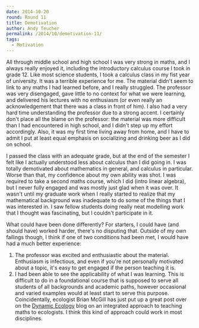 ```yaml
---
date: 2014-10-20
round: Round 11
title: Demotivation
author: Andy Teucher
permalink: /2014/10/demotivation-11/
tags:
  - Motivation
---
```

All through middle school and high school I was very strong in maths, and I always really enjoyed it, including the introductory calculus course I took in grade 12. Like most science students, I took a calculus class in my fist year of university. It was a terrible experience for me. The material didn't seem to link to any maths I had learned before, and I really struggled. The professor was very disengaged, gave little to no context for what we were learning, and delivered his lectures with no enthusiasm (or even really an acknowledgement that there was a class in front of him). I also had a very hard time understanding the professor due to a strong accent. I certainly don't place all the blame on the professor: the material was more difficult than I had encountered in high school, and I didn't step up my effort accordingly. Also, it was my first time living away from home, and I have to admit I put at least equal emphasis on socializing and drinking beer as I did on school.

I passed the class with an adequate grade, but at the end of the semester I felt like I actually understood less about calculus than I did going in. I was totally demotivated about mathematics in general, and calculus in particular. Worse than that, my confidence about my own ability was shot. I was required to take a second maths course, which I did (intro linear algebra), but I never fully engaged and was mostly just glad when it was over. It wasn't until my graduate work when I really started to realize that my mathematical background was inadequate to do some of the things that I was interested in. I saw fellow students doing really neat modelling work that I thought was fascinating, but I couldn't participate in it.

What could have been done differently? For starters, I could have (and should have) worked harder, there's no disputing that. Outside of my own failings though, I think if one of two conditions had been met, I would have had a much better experience:

1.  The professor was excited and enthusiastic about the material. Enthusiasm is infectious, and even if you're not personally motivated about a topic, it's easy to get engaged if the person teaching it is.
2.  I had been able to see the applicability of what I was learning. This is difficult to do in a foundational course that is supposed to serve all students of all backgrounds and academic paths, however occasional and varied examples would at least start to serve this purpose. Coincidentally, ecologist Brian McGill has just put up a great post over on the [Dynamic Ecology][1] blog on an integrated approach to teaching maths to ecologists. I think this kind of approach could work in most disciplines.

 [1]: http://dynamicecology.wordpress.com/2014/10/20/what-math-should-ecologists-teach/
